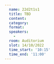 ```yaml
---
  name: 22d2t1s1
  title: TBD
  content:
  category: 
  format: 
  speakers: 
    - 
  room: Auditorium
  slot: 14/10/2022
  time_start: '10:15'
  time_end: '11:00'
---
```


